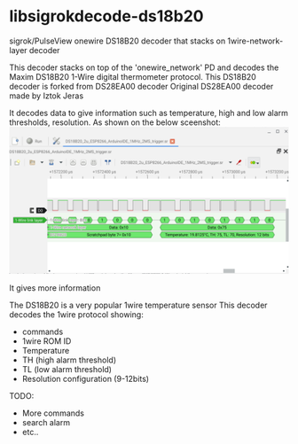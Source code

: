 # libsigrokdecode-ds18b20
sigrok/PulseView onewire DS18B20 decoder that stacks on 1wire-network-layer decoder 

This decoder stacks on top of the 'onewire_network' PD and decodes the
Maxim DS18B20 1-Wire digital thermometer protocol.
This DS18B20 decoder is forked from DS28EA00 decoder
Original DS28EA00 decoder made by Iztok Jeras

It decodes data to give information such as temperature, high and low alarm thresholds, resolution. As shown on the below sceenshot:
 <img src="https://github.com/villeneuve/libsigrokdecode-ds18b20/blob/main/screenshots/Screenshot%202021-10-01%2014.06.33.png">
 
It gives more information

The DS18B20 is a very popular 1wire temperature sensor
This decoder decodes the 1wire protocol showing:
- commands
- 1wire ROM ID
- Temperature
- TH (high alarm threshold)
- TL (low alarm threshold)
- Resolution configuration (9-12bits)

TODO:
- More commands
- search alarm
- etc..
